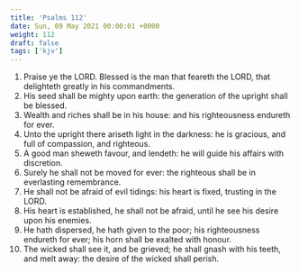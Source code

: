 ```yaml
---
title: 'Psalms 112'
date: Sun, 09 May 2021 00:00:01 +0000
weight: 112
draft: false
tags: ['kjv'] 
---
```


1. Praise ye the LORD. Blessed is the man that feareth the LORD, that delighteth greatly in his commandments.
2. His seed shall be mighty upon earth: the generation of the upright shall be blessed.
3. Wealth and riches shall be in his house: and his righteousness endureth for ever.
4. Unto the upright there ariseth light in the darkness: he is gracious, and full of compassion, and righteous.
5. A good man sheweth favour, and lendeth: he will guide his affairs with discretion.
6. Surely he shall not be moved for ever: the righteous shall be in everlasting remembrance.
7. He shall not be afraid of evil tidings: his heart is fixed, trusting in the LORD.
8. His heart is established, he shall not be afraid, until he see his desire upon his enemies.
9. He hath dispersed, he hath given to the poor; his righteousness endureth for ever; his horn shall be exalted with honour.
10. The wicked shall see it, and be grieved; he shall gnash with his teeth, and melt away: the desire of the wicked shall perish.
